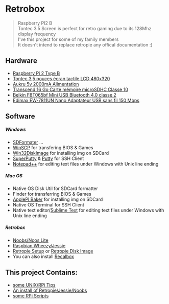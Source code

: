 # Retrobox

> Raspberry PI2 B<br>
> Tontec 3.5 Screen is perfect for retro gaming due to its 128Mhz display frequency<br>
> I've this project for some of my family members<br>
> It doesn't intend to replace retropie any offical documentation :)

## Hardware

- [Raspberry Pi 2 Type B](http://www.amazon.fr/dp/B00T2U7R7I)
- [Tontec 3,5 pouces écran tactile LCD 480x320](http://www.amazon.fr/dp/B00OFLKPG4)
- [Aukru 5v 2000mA Alimentation](http://www.amazon.fr/dp/B00V07YY0Y)
- [Transcend 16 Go Carte mémoire microSDHC Classe 10](http://www.amazon.fr/dp/B00APCMMEK)
- [Belkin F8T065bf Mini USB Bluetooth 4.0 classe 2](http://www.amazon.fr/dp/B009IQB3US)
- [Edimax EW-7811UN Nano Adaptateur USB sans fil 150 Mbps](http://www.amazon.fr/dp/B003MTTJOY)

## Software

##### Windows

- [SDFormater](https://www.sdcard.org/downloads/formatter_4/) ...
- [WinSCP](https://winscp.net/eng/docs/lang:fr) for transfering BIOS & Games
- [Win32DiskImage](http://sourceforge.net/projects/win32diskimager/) for installing img on SDCard
- [SuperPutty](https://github.com/jimradford/superputty) & [Putty](http://www.putty.org) for SSH Client
- [Notepad++](https://notepad-plus-plus.org/fr/) for editing text files under Windows with Unix line ending


##### Mac OS

- Native OS Disk Util for SDCard formatter
- Finder for transferring BIOS & Games
- [ApplePI Baker](http://www.tweaking4all.com/hardware/raspberry-pi/macosx-apple-pi-baker/) for installing img on SDCard
- Native OS Terminal for SSH Client
- Native text editor/[Sublime Text](http://www.sublimetext.com) for editing text files under Windows with Unix line ending

##### Retrobox

- [Noobs/Noos Lite](https://www.raspberrypi.org/downloads/noobs/)
- [Raspbian Wheezy/Jessie](https://www.raspberrypi.org/downloads/raspbian/)
- [Retropie Setup](https://github.com/RetroPie/RetroPie-Setup/wiki/First-Installation) or [Retropie Disk Image](http://blog.petrockblock.com/retropie/retropie-downloads/)
- You can also install [Recalbox](http://www.recalbox.com)


## This project Contains:

- [some UNIX/RPi Tips](https://github.com/sixertoy/retrobox/tree/master/tips)
- [An install of Retropie/Jessie/Noobs](https://github.com/sixertoy/retrobox/tree/master/noobs)
- [some RPi Scripts](https://github.com/sixertoy/retrobox/tree/master/files)
